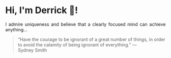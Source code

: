 # Hi, I'm Derrick 👋!
<p align="justify">I admire uniqueness and believe that a clearly focused mind can achieve anything...</p> 
<!-- #quote-start -->
<blockquote>&ldquo;Have the courage to be ignorant of a great number of things, in order to avoid the calamity of being ignorant of everything.&rdquo; &mdash; <footer>Sydney Smith</footer></blockquote>
<!-- #quote-end -->

